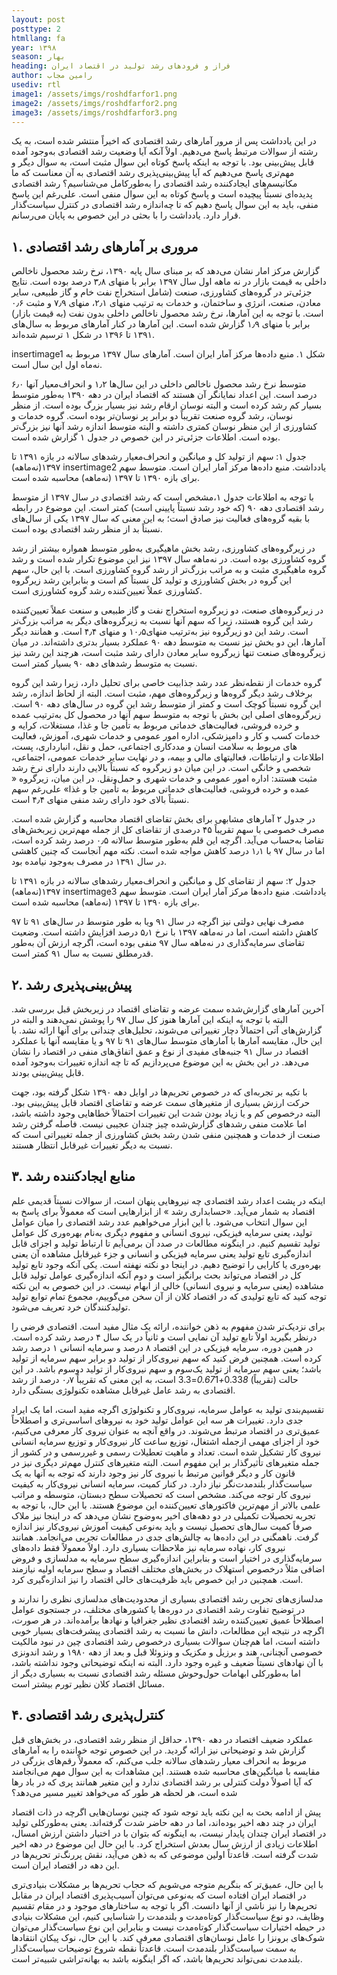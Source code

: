 ```yaml
---
layout: post
posttype: 2
htmllang: fa
year: ۱۳۹۸
season: بهار
heading: فراز و فرودهای رشد تولید در اقتصاد ایران
author: رامین مجاب
usediv: rtl
image1: /assets/imgs/roshdfarfor1.png
image2: /assets/imgs/roshdfarfor2.png
image3: /assets/imgs/roshdfarfor3.png
---
```


در این یادداشت پس از مرور آمارهای رشد اقتصادی که اخیراً منتشر شده است، به یک رشته از سوالات مرتبط پاسخ می‌دهیم. اولاً آنکه آیا وضعیت رشد اقتصادی به‌وجود آمده قابل پیش‌بینی بود. با توجه به اینکه پاسخ کوتاه این سوال مثبت است، به سوال دیگر و مهم‌تری پاسخ می‌دهیم که آیا پیش‌بینی‌پذیری رشد اقتصادی به آن معناست که ما مکانیسم‌های ایجادکننده رشد اقتصادی را به‌طورکامل می‌شناسیم؟ رشد اقتصادی پدیده‌ای نسبتاً پیچیده است و پاسخ کوتاه به این سوال منفی است. علی‌رغم این پاسخ منفی، باید به این سوال پاسخ دهیم که تا چه‌اندازه رشد اقتصادی در کنترل سیاست‌گذار قرار دارد. یادداشت را با بحثی در این خصوص به پایان می‌رسانم.

## ۱. مروری بر آمارهای رشد اقتصادی
گزارش مرکز امار نشان می‌دهد که بر مبنای سال پایه ۱۳۹۰،‌ نرخ رشد محصول ناخالص داخلی به قیمت بازار در نه ماهه اول سال ۱۳۹۷ برابر با منهای ۳٫۸ درصد بوده است. نتایج جزئی‌تر در گروه‌های کشاورزی، صنعت (شامل استخراج نفت خام و گاز طبیعی، سایر معادن، صنعت،‌ انرژی و ساختمان، و خدمات به ترتیب منهای ۲٫۱، منهای ۷٫۹ و مثبت ۰٫۶ است. با توجه به این آمارها،‌ نرخ رشد محصول ناخالص داخلی بدون نفت (به قیمت بازار) برابر با منهای ۱٫۹ گزارش شده است. این آمارها در کنار آمارهای مربوط به سال‌های ۱۳۹۱ تا ۱۳۹۶ در شکل ۱ ترسیم شده‌اند.

insertimage1
شکل ۱. منبع داده‌ها مرکز آمار ایران است. آمارهای سال ۱۳۹۷ مربوط به نه‌ماه اول این سال است.

متوسط نرخ رشد محصول ناخالص داخلی در این سال‌ها ۱٫۲ و انحراف‌معیار آنها ۶٫۰ درصد است. این اعداد نمایانگر آن هستند که اقتصاد ایران در دهه ۱۳۹۰ به‌طور متوسط بسیار کم رشد کرده است و البته نوسان ارقام رشد نیز بسیار بزرگ بوده است. از منظر نوسان، رشد گروه صنعت تقریباً دو برابر پر نوسان‌تر بوده است. گروه خدمات و کشاورزی از این منظر نوسان کمتری داشته و البته متوسط اندازه رشد آنها نیز بزرگ‌تر بوده است.  اطلاعات جزئی‌تر در این خصوص در جدول ۱ گزارش شده است.

جدول ۱: سهم از تولید کل و میانگین و انحراف‌معیار رشد‌های سالانه در بازه ۱۳۹۱ تا ۱۳۹۷(نه‌ماهه)
insertimage2
یادداشت. منبع داده‌ها مرکز آمار ایران است. متوسط سهم برای بازه ۱۳۹۰ تا ۱۳۹۷ (نه‌ماهه) محاسبه شده است.

با توجه به اطلاعات جدول ۱،‌مشخص است که رشد اقتصادی در سال ۱۳۹۷ از متوسط رشد اقتصادی دهه ۹۰ (که خود رشد نسبتاً پایینی است) کمتر است. این موضوع در رابطه با بقیه گروه‌های فعالیت نیز صادق است؛ به این معنی که سال ۱۳۹۷ یکی از سال‌های نسبتاً بد از منظر رشد اقتصادی بوده است. 

در زیرگروه‌های کشاورزی، رشد بخش ماهیگیری به‌طور متوسط همواره بیشتر از رشد گروه کشاورزی بوده است. در نه‌ماهه سال ۱۳۹۷ نیز این موضوع تکرار شده است و رشد گروه ماهیگیری مثبت و به مراتب بزرگ‌تر از رشد گروه کشاورزی است. با این حال، سهم این گروه در بخش کشاورزی و تولید کل نسبتاً کم است و بنابراین رشد زیرگروه کشاورزی عملاً تعیین‌کننده رشد گروه کشاورزی است.

در زیرگروه‌های صنعت، دو زیرگروه استخراج نفت و گاز طبیعی و سنعت عملاً تعیین‌کننده رشد این گروه هستند،‌ زیرا که سهم آنها نسبت به زیرگروه‌های دیگر به مراتب بزرگ‌تر است. رشد این دو زیرگروه نیز به‌ترتیب منهای۱۰٫۵ و منهای ۴٫۴ است. و همانند دیگر آمارها،‌ این دو بخش نیز نسبت به متوسط دهه ۹۰ عملکرد بسیار بدتری داشته‌اند. در میان زیرگروه‌های صنعت تنها زیرگروه سایر معادن دارای رشد مثبت است،‌ هرچند این رشد نیز نسبت به متوسط رشد‌های دهه ۹۰ بسیار کمتر است.

گروه خدمات از نقطه‌نظر عدد رشد جذابیت خاصی برای تحلیل دارد، زیرا رشد این گروه برخلاف رشد دیگر گروه‌ها و زیرگروه‌های مهم،‌ مثبت است. البته از لحاظ اندازه، رشد این گروه نسبتاً کوچک است و کمتر از متوسط رشد این گروه در سال‌های دهه ۹۰ است. زیرگروه‌های اصلی این بخش با توجه به متوسط سهم آنها در محصول کل به‌ترتیب عمده و خرده فروشی، فعالیت‌های خدماتی مربوط به تأمین جا و غذا، مستغلات، کرایه و خدمات کسب و کار و دامپزشکی، اداره امور عمومی و خدمات شهری، آموزش، فعالیت های مربوط به سلامت انسان و مددکاری اجتماعی، حمل و نقل، انبارداری، پست، اطلاعات و ارتباطات، فعالیتهای مالی و بیمه، و در نهایت سایر خدمات عمومی، اجتماعی، شخصی و خانگی است. در این میان دو زیرگروه که نسبتاً بالایی دارند دارای نرخ رشد مثبت هستند: اداره امور عمومی و خدمات شهری و حمل‌ونقل. در این میان، زیرگروه « عمده و خرده فروشی، فعالیت‌های خدماتی مربوط به تأمین جا و غذا» علی‌رغم سهم نسبتاً بالای خود دارای رشد منفی منهای ۴٫۴ است.

در جدول ۲ آمارهای مشابهی برای بخش تقاضای اقتصاد محاسبه و گزارش شده است. مصرف خصوصی با سهم تقریباً ۴۵ درصدی از تقاضای کل از جمله مهم‌ترین زیربخش‌های تقاضا به‌حساب می‌آید. اگرچه این قلم به‌طور متوسط سالانه ۰٫۵ درصد رشد کرده است، اما در سال ۹۷ با ۱٫۱ درصد کاهش مواجه شده است. نکته مهم آنجاست که چنین کاهشی در سال ۱۳۹۱ در مصرف به‌وجود نیامده بود. 

جدول ۲: سهم از تقاضای کل و میانگین و انحراف‌معیار رشد‌های سالانه در بازه ۱۳۹۱ تا ۱۳۹۷(نه‌ماهه)
insertimage3
یادداشت. منبع داده‌ها مرکز آمار ایران است. متوسط سهم برای بازه ۱۳۹۰ تا ۱۳۹۷ (نه‌ماهه) محاسبه شده است.

مصرف نهایی دولتی نیز اگرچه در سال ۹۱ ویا به طور متوسط در سال‌های ۹۱ تا ۹۷ کاهش داشته است، اما در نه‌ماهه ۱۳۹۷ با نرخ ۵٫۱ درصد افزایش داشته است. وضعیت تقاضای سرمایه‌گذاری در نه‌ماهه سال ۹۷ منفی بوده است، اگرچه ارزش آن به‌طور قدرمطلق نسبت به سال ۹۱ کمتر است. 

## ۲. پیش‌بینی‌پذیری رشد
آخرین آمارهای گزارش‌شده سمت عرضه و تقاضای اقتصاد در زیربخش قبل بررسی شد. البته با توجه به اینکه این آمارها هنوز کل سال ۹۷ را پوشش نمی‌دهند و البته در گزارش‌های آتی احتمالاً دچار تغییراتی می‌شوند، تحلیل‌های چندانی برای آنها ارائه نشد. با این حال، مقایسه آمارها با آمارهای متوسط سال‌های ۹۱ تا ۹۷ و یا مقایسه آنها با عملکرد اقتصاد در سال ۹۱ جنبه‌های مفیدی از نوع و عمق اتفاق‌های منفی در اقتصاد را نشان می‌دهد. در این بخش به این موضوع می‌پردازیم که تا چه اندازه تغییرات به‌وجود آمده قابل پیش‌بینی بودند.
 
با تکیه بر تجربه‌ای که در خصوص تحریم‌ها در اوایل دهه ۱۳۹۰ شکل گرفته بود، جهت حرکت ارزش بسیاری از متغیرهای سمت عرضه و تقاضای اقتصاد قابل پیش‌بینی بود. البته درخصوص کم و یا زیاد بودن شدت این تغییرات احتمالاً خطاهایی وجود داشته باشد، اما علامت منفی رشد‌های گزارش‌شده چیز چندان عجیبی نیست. فاصله گرفتن رشد صنعت از خدمات و همچنین منفی شدن رشد بخش کشاورزی از جمله تغییراتی است که نسبت به دیگر تغییرات غیرقابل انتظار هستند. 

## ۳. منابع ایجادکننده رشد
اینکه در پشت اعداد رشد اقتصادی چه نیروهایی پنهان است، از سوالات نسبتاً قدیمی علم اقتصاد به شمار می‌آید. «حسابداری رشد » از ابزارهایی است که معمولاً برای پاسخ به این سوال انتخاب می‌شود. با این ابزار می‌خواهیم عدد رشد اقتصادی را میان عوامل تولید، یعنی سرمایه فیزیکی، نیروی انسانی و مفهوم دیگری به‌نام بهره‌وری کل عوامل تولید  تقسیم کنیم. در اینگونه مطالعات در صدد آن برمی‌آیم تا ارتباط تولید و اجزای قابل اندازه‌گیری تابع تولید یعنی سرمایه فیزیکی و انسانی و جزء غیرقابل مشاهده آن یعنی بهره‌وری یا کارایی را توضیح دهیم. در اینجا دو نکته نهفته است. یکی آنکه وجود تابع تولید کل در اقتصاد می‌تواند بحث برانگیز است و دوم آنکه اندازه‌گیری عوامل تولید قابل مشاهده (یعنی سرمایه و نیروی انسانی) خالی از ابهام نیست. در این خصوص به این نکته توجه کنید که تابع تولیدی که در اقتصاد کلان از آن سخن می‌گوییم، مجموع تمام توابع تولید تولیدکنندگان خرد تعریف می‌شود.

برای نزدیک‌تر شدن مفهوم به ذهن خواننده، ارائه یک مثال مفید است. اقتصادی فرضی را درنظر بگیرید اولاً تابع تولید آن نمایی است و ثانیاً در یک سال ۴ درصد رشد کرده است. در همین دوره، سرمایه فیزیکی در این اقتصاد ۸ درصد و سرمایه انسانی ۱ درصد رشد کرده است. همچنین فرض کنید که سهم نیروی‌کار از تولید دو برابر سهم سرمایه از تولید باشد؛ یعنی سهم سرمایه از تولید یک‌سوم و سهم نیروی‌کار از تولید دوسوم باشد. در این حالت (تقریباً) 0.33*8+0.67*1=3.3 است، به این معنی که تقریباً ۰٫۷ درصد از رشد اقتصادی به رشد عامل غیرقابل مشاهده تکنولوژی بستگی دارد.

تقسیم‌بندی تولید به عوامل سرمایه، نیروی‌کار و تکنولوژی اگرچه مفید است، اما یک ایراد جدی دارد. تغییرات هر سه این عوامل تولید خود به نیروهای اساسی‌تری و اصطلاحاً عمیق‌تری در اقتصاد مرتبط می‌شوند. در واقع آنچه به عنوان نیروی کار معرفی می‌کنیم، خود از اجزای مهمی ازجمله اشتغال، توزیع ساعت کار نیروی‌کار و توزیع سرمایه انسانی نیروی کار تشکیل شده است. تعداد و ماهیت تعطیلات رسمی و غیررسمی و در کشور از جمله متغیرهای تأثیرگذار بر این مفهوم است. البته متغیرهای کنترل مهم‌تر دیگری نیز در قانون کار و دیگر قوانین مرتبط با نیروی کار نیز وجود دارند که توجه به آنها به یک سیاست‌گذار بلندمدت‌نگر نیاز دارد. در کنار کمیت، سرمایه انسانی نیروی‌کار به کیفیت نیروی کار توجه می‌کند. مشخص است که تحصیلات سطح دبستان، متوسطه و مراتب علمی بالاتر از مهم‌ترین فاکتورهای تعیین‌کننده این موضوع هستند. با این حال، با توجه به تجربه تحصیلات تکمیلی در دو دهه‌های اخیر به‌وضوح نشان می‌دهد که در اینجا نیز ملاک صرفاً کمیت سال‌های تحصیل نیست و باید به‌نوعی کیفیت آموزش نیروی‌کار نیز اندازه گرفت. ناهمگنی در این داده‌ها به چالش‌های جدی در مطالعات تجربی می‌انجامد. همانند نیروی کار، نهاده سرمایه نیز ملاحظات بسیاری دارد. اولاً معمولاً فقط داده‌های سرمایه‌گذاری در اختیار است و بنابراین اندازه‌گیری سطح سرمایه به مدلسازی و فروض اضافی مثلاً درخصوص استهلاک در بخش‌های مختلف اقتصاد و سطح سرمایه اولیه نیازمند است. همچنین در این خصوص باید ظرفیت‌های خالی اقتصاد را نیز اندازه‌گیری کرد.

مدلسازی‌های تجربی رشد اقتصادی بسیاری از محدودیت‌های مدلسازی نظری را ندارند و در توضیح تفاوت رشد اقتصادی در دوره‌ها یا کشورهای مختلف، در جستجوی عوامل اصطلاحاً عمیق تعیین‌کننده  رشد اقتصادی نظیر جغرافیا و نهادها برآمده‌اند. در هر صورت، اگرچه در نتیجه این مطالعات، دانش ما نسبت به رشد اقتصادی پیشرفت‌های بسیار خوبی داشته است، اما هم‌چنان سوالات بسیاری درخصوص رشد اقتصادی چین در نبود مالکیت خصوصی آنچنانی، هند و برزیل و مکزیک و ونزوئلا قبل و بعد از دهه ۱۹۸۰ و رشد اندونزی با آن نهادهای نسبتاً ضعیف و غیره وجود دارد. البته نه اینکه توضیحاتی وجود نداشته باشد، اما به‌طورکلی ابهامات حول‌وحوش مسئله رشد اقتصادی نسبت به بسیاری دیگر از مسائل اقتصاد کلان نظیر تورم بیشتر است.

## ۴. کنترل‌پذیری رشد اقتصادی
عملکرد ضعیف اقتصاد در دهه ۱۳۹۰، حداقل از منظر رشد اقتصادی، در بخش‌های قبل گزارش شد و توضیحاتی نیز ارائه گردید. در این خصوص توجه خواننده را به آمارهای مربوط به انحراف معیار رشد‌های سالانه جلب می‌کنم، که معمولاً رقم‌های بزرگی در مقایسه با میانگین‌های محاسبه شده هستند. این مشاهدات به این سوال مهم می‌انجامند که آیا اصولاً دولت کنترلی بر رشد اقتصادی ندارد و این متغیر همانند پری که در باد رها شده است، هر لحظه هر طور که می‌خواهد تغییر مسیر می‌دهد؟ 

پیش از ادامه بحث به این نکته باید توجه شود که چنین نوسان‌هایی اگرچه در ذات اقتصاد ایران در چند دهه اخیر بوده‌اند، اما در دهه حاضر شدت گرفته‌اند. یعنی به‌طورکلی تولید در اقتصاد ایران چندان پایدار نیست، به اینگونه که بتوان با در اختیار داشتن ارزش امسال، اطلاعات زیادی از ارزش سال بعدش استخراج کرد. با این حال این موضوع در دهه اخیر شدت گرفته است. قاعدتاً اولین موضوعی که به ذهن می‌آید،‌ نقش پررنگ‌تر تحریم‌ها در این دهه در اقتصاد ایران است.

با این حال، عمیق‌تر که بنگریم متوجه می‌شویم که حجاب تحریم‌ها بر مشکلات بنیادی‌تری در اقتصاد ایران افتاده است که به‌نوعی می‌توان آسیب‌پذیری اقتصاد ایران در مقابل تحریم‌ها را نیز ناشی از آنها دانست. اگر با توجه به ساختارهای موجود و در مقام تقسیم وظایف، دو نوع سیاست‌گذار کوتاه‌مدت و بلندمدت را شناسایی کنیم، این مشکلات بنیادی در حیطه اختیارات سیاست‌گذار کوتاه‌مدت نیست و بنابراین این نوع سیاست‌گذار می‌توان شوک‌های برونزا را عامل نوسان‌های اقتصادی معرفی کند. با این حال،‌ نوک پیکان انتقادها به سمت سیاست‌گذار بلندمدت است. قاعدتاً نقطه شروع توضیحات سیاست‌گذار بلندمدت نمی‌تواند تحریم‌ها باشد، که اگر اینگونه باشد به بهانه‌‌تراشی شبیه‌تر است.

